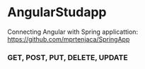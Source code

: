 # AngularStudapp

Connecting Angular with Spring applicattion: https://github.com/mprtenjaca/SpringApp

### GET, POST, PUT, DELETE, UPDATE
